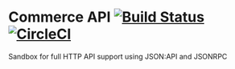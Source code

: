 # Commerce API [![Build Status](https://travis-ci.com/mglaman/commerce_api.svg?branch=master)](https://travis-ci.com/mglaman/commerce_api) [![CircleCI](https://circleci.com/gh/mglaman/commerce_api/tree/master.svg?style=svg)](https://circleci.com/gh/mglaman/commerce_api/tree/master)
Sandbox for full HTTP API support using JSON:API and JSONRPC
